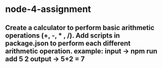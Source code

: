 # node-4-assignment


Create a calculator to perform basic arithmetic operations (+, -, * , /). Add scripts in package.json to perform each different arithmetic operation.
example: 
      input -> npm run add 5 2
      output -> 5+2 = 7
------------------------------------
